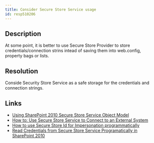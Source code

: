 ```yaml
---
title: Consider Secure Store Service usage
id: resp510206
---
```

## Description
At some point, it is better to use Secure Store Provider to store credentials/connection strins intead of saving them into web.config, property bags or lists.

## Resolution
Conside Security Store Service as a safe storage for the credentials and connection strings.

## Links
- [Using SharePoint 2010 Secure Store Service Object Model](http://sharepointfieldnotes.blogspot.ru/2010/12/using-sharepoint-2010-secure-store.html)
- [How to: Use Secure Store Service to Connect to an External System](https://msdn.microsoft.com/en-us/library/office/ee554863(v=office.14).aspx)
- [How to use Secure Store Id for Impersonation programmatically](http://www.projectserver2010blog.com/2012/02/how-to-use-secure-store-id-for.html)
- [Read Credentials from Secure Store Service Programatically in SharePoint 2010](http://saiabhilash.blogspot.ru/2011/12/read-credentials-from-secure-store.html)
